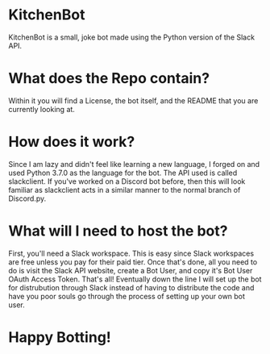 # KitchenBot
KitchenBot is a small, joke bot made using the Python version of the Slack API.

# What does the Repo contain?
Within it you will find a License, the bot itself, and the README that you are currently looking at.

# How does it work?
Since I am lazy and didn't feel like learning a new language, I forged on and used Python 3.7.0 as the language for the bot. The API used is called slackclient. If you've worked on a Discord bot before, then this will look familiar as slackclient acts in a similar manner to the normal branch of Discord.py.

# What will I need to host the bot?
First, you'll need a Slack workspace. This is easy since Slack workspaces are free unless you pay for their paid tier. Once that's done, all you need to do is visit the Slack API website, create a Bot User, and copy it's Bot User OAuth Access Token. That's all! Eventually down the line I will set up the bot for distrubution through Slack instead of having to distribute the code and have you poor souls go through the process of setting up your own bot user.

# Happy Botting!
